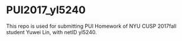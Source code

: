 # PUI2017_yl5240
This repo is used for submitting PUI Homework of NYU CUSP 2017fall student Yuwei Lin, with netID yl5240.
